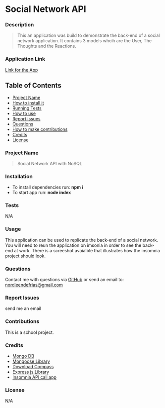 # Social Network API

### **Description**
> This an application was build to demonstrate the back-end of a social network application. It contains 3 models whcih are the User, The Thoughts and the Reactions. 

### **Application Link**
[Link for the App]()

## **Table of Contents**
- [Project Name](#project_name)
- [How to install it](#installation)
- [Running Tests](#tests)
- [How to use](#usage)
- [Report issues](#issues)
- [Questions](#username)
- [How to make contributions](#contributions)
- [Credits](#credits)
- [License](#license)
### **Project Name**
> Social Network API with NoSQL
### **Installation**
* To install dependencies run: **npm i**
* To start app run: **node index**
### **Tests**
N/A
### **Usage**
This application can be used to replicate the back-end of a social network. You will need to reun the application on imsonia in order to see the back-end at work. There is a screeshot avaialble that illustrates how the insomnia project should look.
### **Questions**
Contact me with questions via [GitHub](https://github.com/NDF-WEB-DEV) or send an email to: nordleendefrias@gmail.com
### **Report Issues**
send me an email
### **Contributions**
This is a school project.
### **Credits**
* [Mongo DB](https://www.mongodb.com/)
* [Mongoose Library](https://mongoosejs.com/)
* [Download Compass](https://www.mongodb.com/products/compass)
* [Express js Library](https://expressjs.com/)
* [Insomnia API call app](https://insomnia.rest/)
### **License**
N/A